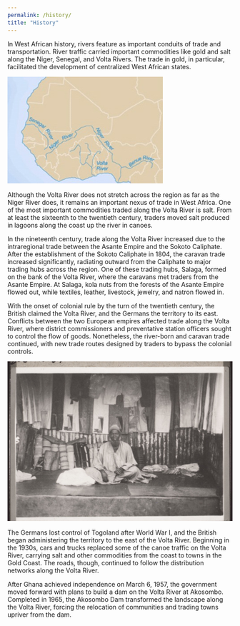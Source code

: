 ```yaml
---
permalink: /history/
title: "History"
---
```


In West African history, rivers feature as important conduits of trade and transportation. River traffic carried important commodities like gold and salt along the Niger, Senegal, and Volta Rivers. The trade in gold, in particular, facilitated the development of centralized West African states.

![Major Rivers in West Africa](../assets/images/west-africa-rivers.jpg?raw=true) <!--http://exploringafrica.matrix.msu.edu/curriculum/unit-four/module-seventeen-activity-two/-->

Although the Volta River does not stretch across the region as far as the Niger River does, it remains an important nexus of trade in West Africa. One of the most important commodities traded along the Volta River is salt. From at least the sixteenth to the twentieth century, traders moved salt produced in lagoons along the coast up the river in canoes.

In the nineteenth century, trade along the Volta River increased due to the intraregional trade between the Asante Empire and the Sokoto Caliphate. After the establishment of the Sokoto Caliphate in 1804, the caravan trade increased significantly, radiating outward from the Caliphate to major trading hubs across the region. One of these trading hubs, Salaga, formed on the bank of the Volta River, where the caravans met traders from the Asante Empire. At Salaga, kola nuts from the forests of the Asante Empire flowed out, while textiles, leather, livestock, jewelry, and natron flowed in.

With the onset of colonial rule by the turn of the twentieth century, the British claimed the Volta River, and the Germans the territory to its east. Conflicts between the two European empires affected trade along the Volta River, where district commissioners and preventative station officers sought to control the flow of goods. Nonetheless, the river-born and caravan trade continued, with new trade routes designed by traders to bypass the colonial controls.

![Hausa Trader in the Gold Coast](../assets/images/hausa-trader.jpg?raw=true) <!--http://www.bmarchives.org/items/show/57785-->

The Germans lost control of Togoland after World War I, and the British began administering the territory to the east of the Volta River. Beginning in the 1930s, cars and trucks replaced some of the canoe traffic on the Volta River, carrying salt and other commodities from the coast to towns in the Gold Coast. The roads, though, continued to follow the distribution networks along the Volta River.

After Ghana achieved independence on March 6, 1957, the government moved forward with plans to build a dam on the Volta River at Akosombo. Completed in 1965, the Akosombo Dam transformed the landscape along the Volta River, forcing the relocation of communities and trading towns upriver from the dam.
